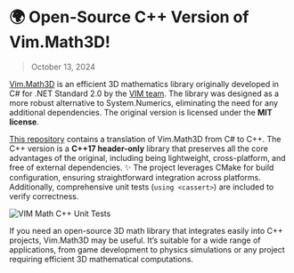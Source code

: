 # 🌍 Open-Source C++ Version of Vim.Math3D!

> October 13, 2024

[Vim.Math3D](https://github.com/vimaec/Math3D) is an efficient 3D mathematics library originally developed in C# for .NET Standard 2.0 by the [VIM team](https://www.vimaec.com/). The library was designed as a more robust alternative to System.Numerics, eliminating the need for any additional dependencies. The original version is licensed under the **MIT license**.

[This repository](https://github.com/KDet/vim_math3d/tree/develop/src/cpp) contains a translation of Vim.Math3D from C# to C++. The C++ version is a **C++17 header-only** library that preserves all the core advantages of the original, including being lightweight, cross-platform, and free of external dependencies. ✨ The project leverages CMake for build configuration, ensuring straightforward integration across platforms. Additionally, comprehensive unit tests (`using <cassert>`) are included to verify correctness.

![VIM Math C++ Unit Tests](https://media.licdn.com/dms/image/v2/D4E12AQEX8vGThJI4_w/article-inline_image-shrink_1000_1488/article-inline_image-shrink_1000_1488/0/1728841027929?e=1737590400&v=beta&t=UnQkzXwL3YX5fsluGQRW7GgvCwScAJXtij-ugMm65F8)

If you need an open-source 3D math library that integrates easily into C++ projects, Vim.Math3D may be useful. It’s suitable for a wide range of applications, from game development to physics simulations or any project requiring efficient 3D mathematical computations.
